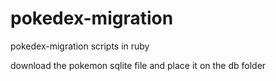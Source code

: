 pokedex-migration
=================

pokedex-migration scripts in ruby

download the pokemon sqlite file and place it on the db folder